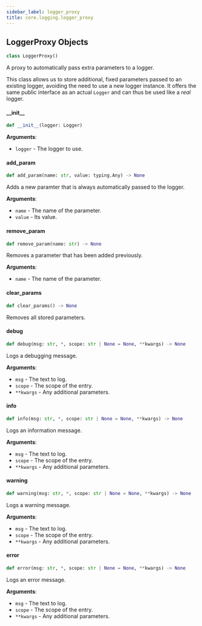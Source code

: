 ```yaml
---
sidebar_label: logger_proxy
title: core.logging.logger_proxy
---
```


## LoggerProxy Objects

```python
class LoggerProxy()
```

A proxy to automatically pass extra parameters to a logger.

This class allows us to store additional, fixed parameters passed to an existing logger, avoiding the need to use
a new logger instance. It offers the same public interface as an actual ``Logger`` and can thus be used like a
*real* logger.

#### \_\_init\_\_

```python
def __init__(logger: Logger)
```

**Arguments**:

- `logger` - The logger to use.

#### add\_param

```python
def add_param(name: str, value: typing.Any) -> None
```

Adds a new paramter that is always automatically passed to the logger.

**Arguments**:

- `name` - The name of the parameter.
- `value` - Its value.

#### remove\_param

```python
def remove_param(name: str) -> None
```

Removes a parameter that has been added previously.

**Arguments**:

- `name` - The name of the parameter.

#### clear\_params

```python
def clear_params() -> None
```

Removes all stored parameters.

#### debug

```python
def debug(msg: str, *, scope: str | None = None, **kwargs) -> None
```

Logs a debugging message.

**Arguments**:

- `msg` - The text to log.
- `scope` - The scope of the entry.
- `**kwargs` - Any additional parameters.

#### info

```python
def info(msg: str, *, scope: str | None = None, **kwargs) -> None
```

Logs an information message.

**Arguments**:

- `msg` - The text to log.
- `scope` - The scope of the entry.
- `**kwargs` - Any additional parameters.

#### warning

```python
def warning(msg: str, *, scope: str | None = None, **kwargs) -> None
```

Logs a warning message.

**Arguments**:

- `msg` - The text to log.
- `scope` - The scope of the entry.
- `**kwargs` - Any additional parameters.

#### error

```python
def error(msg: str, *, scope: str | None = None, **kwargs) -> None
```

Logs an error message.

**Arguments**:

- `msg` - The text to log.
- `scope` - The scope of the entry.
- `**kwargs` - Any additional parameters.

